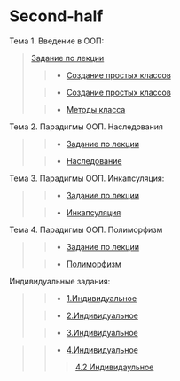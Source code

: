 


# Second-half
Тема 1. Введение в ООП:
>
>  [Задание по лекции](Lection1.ipynb)
>
>  >* [Создание простых классов](1_1.ipynb)
>
>  >* [Создание простых классов](1_2.ipynb)
>
>  >* [Методы класса](1_3.ipynb)

Тема 2. Парадигмы ООП. Наследования
>
>  >* [Задание по лекции](Lection2.ipynb)
>
>  >* [Наследование](lab_2.ipynb)

Тема 3. Парадигмы ООП. Инкапсуляция:
>
>  >* [Задание по лекции](Lection3.ipynb)
>
>  >* [Инкапсуляция](lab_3.ipynb)

Тема 4. Парадигмы ООП. Полиморфизм
>
>  >* [Задание по лекции]()
>
>  >* [Полиморфизм](lab4.ipynb)

Индивидуальные задания:
>
>  >* [1.Индивидуальное](Индивидуальное_задание_1.ipynb)
>
>  >* [2.Индивидуальное](Индивидуальное_задание_2.ipynb)
>
>  >* [3.Индивидуальное](Индивидуальное_задание_3.ipynb)

>  >* [4.Индивидуальное](Индивидуальное_задание_4.ipynb)
>  >  > [4.2 Индивидаульное]( )
